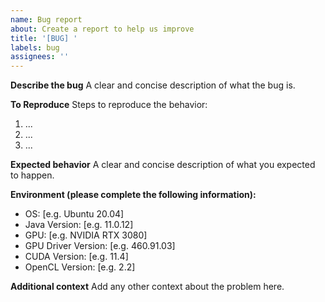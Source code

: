 ```yaml
---
name: Bug report
about: Create a report to help us improve
title: '[BUG] '
labels: bug
assignees: ''
---
```


**Describe the bug**
A clear and concise description of what the bug is.

**To Reproduce**
Steps to reproduce the behavior:
1. ...
2. ...
3. ...

**Expected behavior**
A clear and concise description of what you expected to happen.

**Environment (please complete the following information):**
 - OS: [e.g. Ubuntu 20.04]
 - Java Version: [e.g. 11.0.12]
 - GPU: [e.g. NVIDIA RTX 3080]
 - GPU Driver Version: [e.g. 460.91.03]
 - CUDA Version: [e.g. 11.4]
 - OpenCL Version: [e.g. 2.2]

**Additional context**
Add any other context about the problem here.
